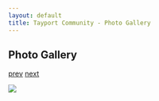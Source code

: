 ```yaml
---
layout: default
title: Tayport Community - Photo Gallery
---
```

## Photo Gallery

[prev](http://tayport.org.uk/photo/16) [next](http://tayport.org.uk/photo/18)

![ ](http://tayport.org.uk/media/017.jpg " ")

